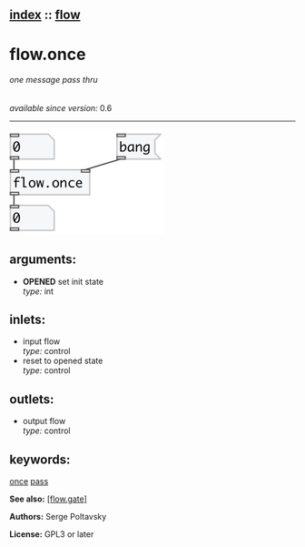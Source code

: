 [index](index.html) :: [flow](category_flow.html)
---

# flow.once

###### one message pass thru

*available since version:* 0.6

---




[![example](../examples/img/flow.once.jpg)](../examples/pd/flow.once.pd)



## arguments:

* **OPENED**
set init state<br>
_type:_ int<br>







## inlets:

* input flow<br>
_type:_ control
* reset to opened state<br>
_type:_ control



## outlets:

* output flow<br>
_type:_ control



## keywords:

[once](keywords/once.html)
[pass](keywords/pass.html)



**See also:**
[\[flow.gate\]](flow.gate.html)




**Authors:** Serge Poltavsky




**License:** GPL3 or later





